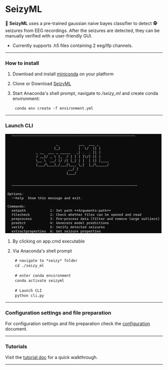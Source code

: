 # SeizyML
:snake: **SeizyML** uses a pre-trained gaussian naive bayes classifier to detect :detective: seizures from EEG recordings.
After the seizures are detected, they can be manually verified with a user-friendly GUI.

- Currently supports .h5 files containing 2 eeg/lfp channels.

---

### How to install
1) Download and install [miniconda](https://docs.conda.io/en/latest/miniconda.html) on your platform
2) Clone or Download [SeizyML](https://github.com/neurosimata/seizy_ml/)
3) Start Anaconda's shell prompt, navigate to */seizy_ml* and create conda environment:

        conda env create -f environment.yml
        
---

### Launch CLI
<img src="docs/cli.png" width="500">

1) By clicking on app.cmd executable

2) Via Anaconda's shell prompt

        # navigate to *seizy* folder
        cd ./seizy_ml
        
        # enter conda environment
        conda activate seizyml

        # Launch CLI
        python cli.py

---  

### Configuration settings and file preparation
For configuration settings and file preparation check the [configuration](docs/configuration.md) document.

---
        
### Tutorials
Visit the [tutorial doc](docs/tutorial.md) for a quick walkthrough.

---
